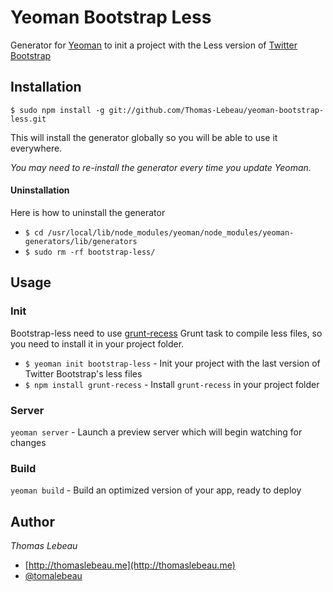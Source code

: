 # Yeoman Bootstrap Less

Generator for [Yeoman](http://yeoman.io/) to init a project with the Less version of [Twitter Bootstrap](http://twitter.github.com/bootstrap/)

## Installation

`$ sudo npm install -g git://github.com/Thomas-Lebeau/yeoman-bootstrap-less.git`

This will install the generator globally so you will be able to use it everywhere.

*You may need to re-install the generator every time you update Yeoman.*

#### Uninstallation

  Here is how to uninstall the generator

  * `$ cd /usr/local/lib/node_modules/yeoman/node_modules/yeoman-generators/lib/generators`
  * `$ sudo rm -rf bootstrap-less/`

## Usage

### Init

Bootstrap-less need to use [grunt-recess](https://github.com/sindresorhus/grunt-recess) Grunt task to compile less files, so you need to install it in your project folder.

* `$ yeoman init bootstrap-less` - Init your project with the last version of Twitter Bootstrap's less files
* `$ npm install grunt-recess`  - Install `grunt-recess` in your project folder

### Server

`yeoman server` - Launch a preview server which will begin watching for changes

### Build

`yeoman build` - Build an optimized version of your app, ready to deploy

## Author

*Thomas Lebeau*

* [http://thomaslebeau.me](http://thomaslebeau.me)
* [@tomalebeau](http://twitter.com/tomalebeau)
